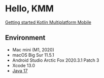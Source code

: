 # Hello, KMM

[Getting started Kotlin Multiplatform Mobile](https://kotlinlang.org/docs/kmm-getting-started.html)

## Environment
- Mac mini (M1, 2020)
- macOS Big Sur 11.5.1
- Android Studio Arctic Fox 2020.3.1 Patch 3
- Xcode 13.0
- [Java 17](https://www.oracle.com/java/technologies/downloads/#jdk17-mac)
